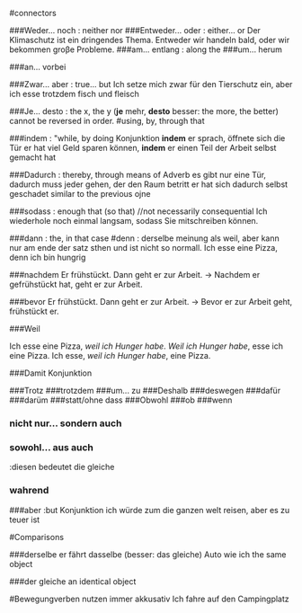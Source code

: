 #connectors

###Weder... noch
: neither nor
###Entweder... oder
: either... or 
 Der Klimaschutz ist ein dringendes Thema. Entweder wir handeln bald, oder wir bekommen groβe Probleme.
###am... entlang
: along the
###um... herum

###an... vorbei

###Zwar... aber
: true... but
Ich setze mich zwar für den Tierschutz ein,  aber ich esse trotzdem fisch und fleisch	

###Je... desto
: the x, the y 
(**je** mehr, **desto** besser: the more, the better)
cannot be reversed in order.
#using, by, through that

###indem
: "while, by doing
Konjunktion
**indem** er sprach, öffnete sich die Tür
er hat viel Geld sparen können, **indem** er einen Teil der Arbeit selbst gemacht hat

###Dadurch
: thereby, through means of 
Adverb
es gibt nur eine Tür, dadurch muss jeder gehen, der den Raum betritt
er hat sich dadurch selbst geschadet
similar to the previous ojne

###sodass
: enough that (so that) //not necessarily consequential
Ich wiederhole noch einmal langsam, sodass Sie mitschreiben können.


###dann
: the, in that case
#denn
: derselbe meinung als weil, aber kann nur am ende der satz sthen und ist nicht so normall.
Ich esse eine Pizza, denn ich bin hungrig

###nachdem
Er frühstückt. Dann geht er zur Arbeit.
-> Nachdem er gefrühstückt hat, geht er zur Arbeit.

###bevor
Er frühstückt. Dann geht er zur Arbeit.
-> Bevor er zur Arbeit geht, frühstückt er.

###Weil

Ich esse eine Pizza, *weil ich Hunger habe*.
*Weil ich Hunger habe*, esse ich eine Pizza.
Ich esse, *weil ich Hunger habe*, eine Pizza.

###Damit
Konjunktion

###Trotz
###trotzdem
###um... zu
###Deshalb
###deswegen
###dafür
###darüm
###statt/ohne dass
###Obwohl
###ob
###wenn
### nicht nur... sondern auch
### sowohl... aus auch
:diesen bedeutet die gleiche


### wahrend


###aber
:but
Konjunktion
ich würde zum die ganzen welt reisen, aber es zu teuer ist




#Comparisons

###derselbe
er fährt dasselbe (besser: das gleiche) Auto wie ich
the same object

###der gleiche
an identical object

#Bewegungverben nutzen immer akkusativ
Ich fahre auf den Campingplatz
